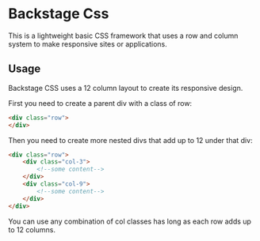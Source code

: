 # Backstage Css
This is a lightweight basic CSS framework that uses a row and column system to make responsive sites or applications.

## Usage
Backstage CSS uses a 12 column layout to create its responsive design.  

First you need to create a parent div with a class of row: 
```html
<div class="row">
</div>
```

Then you need to create more nested divs that add up to 12 under that div:
```html
<div class="row">
    <div class="col-3">
        <!--some content-->
    </div>
    <div class="col-9">
        <!--some content-->
    </div>
</div>
```

You can use any combination of col classes has long as each row adds up to 12 columns.  

